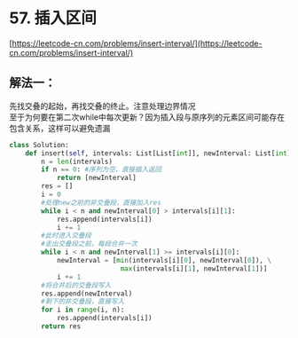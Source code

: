 # 57. 插入区间

[https://leetcode-cn.com/problems/insert-interval/](https://leetcode-cn.com/problems/insert-interval/)

## 解法一：

先找交叠的起始，再找交叠的终止。注意处理边界情况   
至于为何要在第二次while中每次更新？因为插入段与原序列的元素区间可能存在包含关系，这样可以避免遗漏

```python
class Solution:
    def insert(self, intervals: List[List[int]], newInterval: List[int]) -> List[List[int]]:        
        n = len(intervals)
        if n == 0: #序列为空，直接插入返回
            return [newInterval]
        res = []
        i = 0
        #处理new之前的非交叠段，直接加入res
        while i < n and newInterval[0] > intervals[i][1]:
            res.append(intervals[i])
            i += 1
        #此时进入交叠段
        #走出交叠段之前，每段合并一次
        while i < n and newInterval[1] >= intervals[i][0]:
            newInterval = [min(intervals[i][0], newInterval[0]), \
                            max(intervals[i][1], newInterval[1])]
            i += 1
        #将合并后的交叠段写入
        res.append(newInterval)     
        #剩下的非交叠段，直接写入
        for i in range(i, n):
            res.append(intervals[i])
        return res
```

